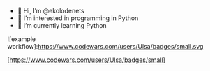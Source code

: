 - 👋 Hi, I’m @ekolodenets
- 👀 I’m interested in programming in Python
- 🌱 I’m currently learning Python

![example workflow]:https://www.codewars.com/users/Ulsa/badges/small.svg

[https://www.codewars.com/users/Ulsa/badges/small]
<!---
ekolodenets/ekolodenets is a ✨ special ✨ repository because its `README.md` (this file) appears on your GitHub profile.
You can click the Preview link to take a look at your changes.
--->
